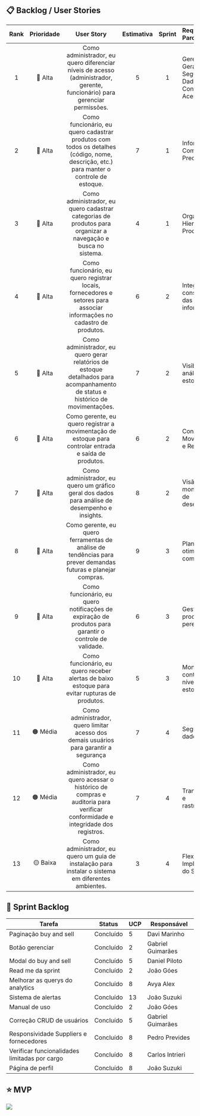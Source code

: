 ## 📋 Backlog / User Stories

| Rank | Prioridade | User Story | Estimativa | Sprint | Requisitos do Parceiro |
|:----:|:----------:|:----------:|:----------:|:------:|:-----------------------|
| 1 | 🔴 Alta | Como administrador, eu quero diferenciar níveis de acesso (administrador, gerente, funcionário) para gerenciar permissões. | 5 | 1 | Gerenciamento Geral, Segurança de Dados, Controle de Acessos |
| 2 | 🔴 Alta | Como funcionário, eu quero cadastrar produtos com todos os detalhes (código, nome, descrição, etc.) para manter o controle de estoque. | 7 | 1 | Informações Completas e Precisas |
| 3 | 🔴 Alta | Como administrador, eu quero cadastrar categorias de produtos para organizar a navegação e busca no sistema. | 4 | 1 | Organização Hierárquica dos Produtos |
| 4 | 🔴 Alta | Como funcionário, eu quero registrar locais, fornecedores e setores para associar informações no cadastro de produtos. | 6 | 2 | Integridade e consistência das informações |
| 5 | 🔴 Alta | Como administrador, eu quero gerar relatórios de estoque detalhados para acompanhamento de status e histórico de movimentações. | 7 | 2 | Visibilidade e análise de estoque |
| 6 | 🔴 Alta | Como gerente, eu quero registrar a movimentação de estoque para controlar entrada e saída de produtos. | 6 | 2 | Controle de Movimentações e Responsável |
| 7 | 🔴 Alta | Como administrador, eu quero um gráfico geral dos dados para análise de desempenho e insights. | 8 | 2 | Visão geral e monitoramento de desempenho |
| 8 | 🔴 Alta | Como gerente, eu quero ferramentas de análise de tendências para prever demandas futuras e planejar compras. | 9 | 3 | Planejamento e otimização de compras |
| 9 | 🔴 Alta | Como funcionário, eu quero notificações de expiração de produtos para garantir o controle de validade. | 6 | 3 | Gestão de produtos perecíveis |
| 10 | 🔴 Alta | Como funcionário, eu quero receber alertas de baixo estoque para evitar rupturas de produtos. | 5 | 3 | Monitoramento contínuo do nível de estoque |
| 11 | 🟠 Média | Como administrador, quero limitar acesso dos demais usuários para garantir a segurança | 7 | 4 | Segurança dos dados |
| 12 | 🟠 Média | Como administrador, eu quero acessar o histórico de compras e auditoria para verificar conformidade e integridade dos registros. | 7 | 4 | Transparência e rastreabilidade |
| 13 | 🟡 Baixa | Como administrador, eu quero um guia de instalação para instalar o sistema em diferentes ambientes. | 3 | 4 | Flexibilidade na Implementação do Sistema |

## 📆 Sprint Backlog

| **Tarefa**                                      | **Status**   | **UCP** | **Responsável** |
|-------------------------------------------------|--------------|---------|-----------------|
| Paginação buy and sell                          | Concluído    | 5       | Davi Marinho       |
| Botão gerenciar                                 | Concluído    | 2       | Gabriel Guimarães  |
| Modal do buy and sell                           | Concluído    | 5       | Daniel Piloto      |
| Read me da sprint                               | Concluído    | 2       | João Góes          |
| Melhorar as querys do analytics                 | Concluído    | 8       | Avya Alex          |
| Sistema de alertas                              | Concluído    | 13      | João Suzuki        |
| Manual de uso                                   | Concluído    | 2       | João Góes          |
| Correção CRUD de usuários                       | Concluído    | 5       | Gabriel Guimarães  |
| Responsividade Suppliers e fornecedores         | Concluído    | 8       | Pedro Prevides     |
| Verificar funcionalidades limitadas por cargo   | Concluído    | 8       | Carlos Intrieri    |
| Página de perfil                                | Concluído    | 8       | João Suzuki        |

## ⭐ MVP

<img src="./mvp-sprint-4.gif">
